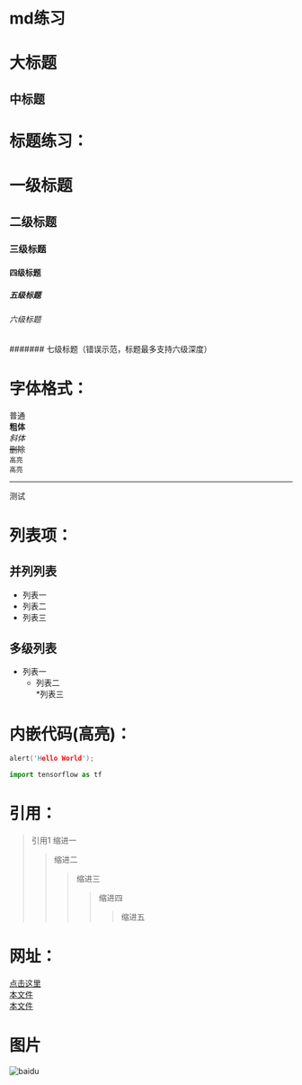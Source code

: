 # md练习

大标题
====

中标题
-------

# 标题练习：
# 一级标题
## 二级标题
### 三级标题
#### 四级标题
##### 五级标题
###### 六级标题
####### 七级标题（错误示范，标题最多支持六级深度）

# 字体格式：
普通  
**粗体**    
*斜体*  
~~删除~~  
``高亮``  
`高亮`  

--------
测试

# 列表项：
## 并列列表  
* 列表一  
* 列表二  
* 列表三  
## 多级列表  
* 列表一  
  * 列表二  
    *列表三  


# 内嵌代码(高亮)：
```c++
alert('Hello World');
```
```python
import tensorflow as tf
```

# 引用：
> 引用1
> 缩进一
>> 缩进二
>>> 缩进三
>>>> 缩进四
>>>>> 缩进五

# 网址：
[点击这里](http://www.baidu.com)  
[本文件](333/新建文本文档.txt)  
[本文件](好书书名.txt)  

# 图片
![baidu](http://www.baidu.com/img/bdlogo.gif "百度logo") 

